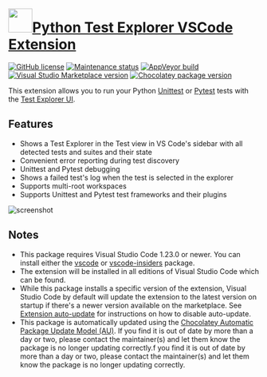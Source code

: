 # [<img src="https://cdn.jsdelivr.net/gh/dgalbraith/chocolatey-packages@2e74b6c729257b8884641440772f09d1453ad178/icons/vscode-python-test-adapter.png" width="48" height="48" />Python Test Explorer VSCode Extension](https://chocolatey.org/packages/vscode-python-test-adapter)

[![GitHub license](https://img.shields.io/github/license/kondratyev-nv/vscode-python-test-adapter)](https://github.com/kondratyev-nv/vscode-python-test-adapter/blob/master/LICENSE)
[![Maintenance status](https://img.shields.io/badge/maintained%3F-yes-green.svg)](https://github.com/dgalbraith/chocolatey-packages/graphs/commit-activity)
[![AppVeyor build](https://img.shields.io/appveyor/ci/dgalbraith/chocolatey-packages)](https://ci.appveyor.com/project/dgalbraith/chocolatey-packages)
[![Visual Studio Marketplace version](https://img.shields.io/visual-studio-marketplace/v/LittleFoxTeam.vscode-python-test-adapter?label=Marketplace)](https://marketplace.visualstudio.com/items?itemName=LittleFoxTeam.vscode-python-test-adapter)
[![Chocolatey package version](https://img.shields.io/chocolatey/v/vscode-python-test-adapter?label=Chocolatey)](https://chocolatey.org/packages/vscode-python-test-adapter)

This extension allows you to run your Python [Unittest](https://docs.python.org/3/library/unittest.html#module-unittest)
or [Pytest](https://docs.pytest.org/en/latest/) tests with the [Test Explorer UI](https://marketplace.visualstudio.com/items?itemName=hbenl.vscode-test-explorer).

## Features

* Shows a Test Explorer in the Test view in VS Code's sidebar with all detected tests and suites and their state
* Convenient error reporting during test discovery
* Unittest and Pytest debugging
* Shows a failed test's log when the test is selected in the explorer
* Supports multi-root workspaces
* Supports Unittest and Pytest test frameworks and their plugins

![screenshot](https://cdn.jsdelivr.net/gh/dgalbraith/chocolatey-packages@2e74b6c729257b8884641440772f09d1453ad178/automatic/vscode-python-test-adapter/screenshot.png)

## Notes

* This package requires Visual Studio Code 1.23.0 or newer.
  You can install either the [vscode](https://chocolatey.org/packages/vscode) or [vscode-insiders](https://chocolatey.org/packages/vscode-insiders) package.
* The extension will be installed in all editions of Visual Studio Code which can be found.
* While this package installs a specific version of the extension, Visual Studio Code by default will update the extension to the latest version on startup if there's a newer version available on the marketplace.
  See [Extension auto-update](https://code.visualstudio.com/docs/editor/extension-gallery#_extension-autoupdate) for instructions on how to disable auto-update.
* This package is automatically updated using the [Chocolatey Automatic Package Update Model (AU)](https://github.com/majkinetor/au/blob/master/README.md).
  If you find it is out of date by more than a day or two, please contact the maintainer(s) and let them know the package is no longer updating correctly.f you find it is out of date by more than a day or two, please contact the maintainer(s) and let them know the package is no longer updating correctly.
